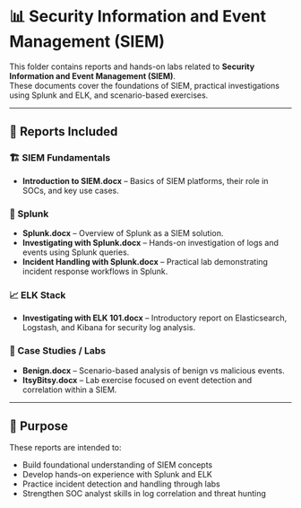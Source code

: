 # 📊 Security Information and Event Management (SIEM)

This folder contains reports and hands-on labs related to **Security Information and Event Management (SIEM)**.  
These documents cover the foundations of SIEM, practical investigations using Splunk and ELK, and scenario-based exercises.

---

## 📂 Reports Included

### 🏗️ SIEM Fundamentals
- **Introduction to SIEM.docx** – Basics of SIEM platforms, their role in SOCs, and key use cases.  

### 🔎 Splunk
- **Splunk.docx** – Overview of Splunk as a SIEM solution.  
- **Investigating with Splunk.docx** – Hands-on investigation of logs and events using Splunk queries.  
- **Incident Handling with Splunk.docx** – Practical lab demonstrating incident response workflows in Splunk.  

### 📈 ELK Stack
- **Investigating with ELK 101.docx** – Introductory report on Elasticsearch, Logstash, and Kibana for security log analysis.  

### 🧪 Case Studies / Labs
- **Benign.docx** – Scenario-based analysis of benign vs malicious events.  
- **ItsyBitsy.docx** – Lab exercise focused on event detection and correlation within a SIEM.  

---

## 🎯 Purpose
These reports are intended to:
- Build foundational understanding of SIEM concepts  
- Develop hands-on experience with Splunk and ELK  
- Practice incident detection and handling through labs  
- Strengthen SOC analyst skills in log correlation and threat hunting  
